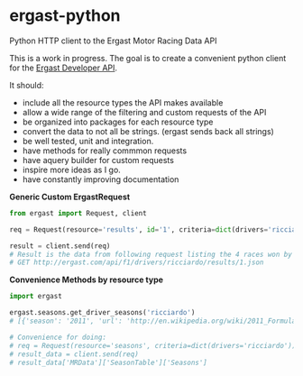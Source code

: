 # ergast-python
Python HTTP client to the Ergast Motor Racing Data API

This is a work in progress. The goal is to create a convenient python client
for the [Ergast Developer API](http://ergast.com/mrd/).

It should:

- include all the resource types the API makes available
- allow a wide range of the filtering and custom requests of the API
- be organized into packages for each resource type
- convert the data to not all be strings. (ergast sends back all strings)
- be well tested, unit and integration.
- have methods for really commmon requests
- have aquery builder for custom requests
- inspire more ideas as I go.
- have constantly improving documentation


**Generic Custom ErgastRequest**

```python
from ergast import Request, client

req = Request(resource='results', id='1', criteria=dict(drivers='ricciardo'))

result = client.send(req)
# Result is the data from following request listing the 4 races won by Daniel Ricciardo
# GET http://ergast.com/api/f1/drivers/ricciardo/results/1.json
```


**Convenience Methods by resource type**

```python
import ergast

ergast.seasons.get_driver_seasons('ricciardo')
# [{'season': '2011', 'url': 'http://en.wikipedia.org/wiki/2011_Formula_One_season'}, ...]

# Convenience for doing:
# req = Request(resource='seasons', criteria=dict(drivers='ricciardo'))
# result_data = client.send(req)
# result_data['MRData']['SeasonTable']['Seasons']
```
